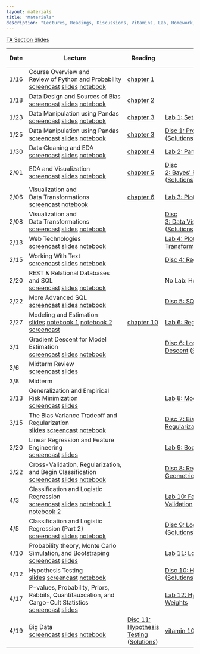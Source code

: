 ```yaml
---
layout: materials
title: "Materials"
description: "Lectures, Readings, Discussions, Vitamins, Lab, Homework, Project"
---
```


[TA Section Slides](https://drive.google.com/open?id=1orx-o3R6LIRZqdkKGRQHKRg2lVdjxZ4e)

Date | Lecture | Reading | Discussion & Lab | Vitamin | Homework & Project
---- | ------- | ------- | ---------------- | ------- | ------------------ 
1/16 | Course Overview and Review of Python and Probability <br /> [screencast](https://www.youtube.com/watch?v=7tg0UbslRQY) [slides](http://www.ds100.org/sp18/assets/lectures/lec01/01-intro-to-data100_v2.pdf) [notebook](http://www.ds100.org/sp18/assets/lectures/lec01/Data_Science_Lifecycle.html) | [chapter 1](https://www.textbook.ds100.org/ch01/the_data_science_lifecycle.html) |||
1/18 | Data Design and Sources of Bias <br /> [screencast](https://www.youtube.com/watch?v=uFY71pYEcVc) [slides](assets/lectures/lec02/02-data-generation-ds100.pdf) [notebook](assets/lectures/lec02/02-data-generation-ds100.pdf) | [chapter 2](https://www.textbook.ds100.org/ch02/data_generation.html)|||
1/23 | Data Manipulation using Pandas <br /> [screencast](https://www.youtube.com/watch?v=hEqNyjEHYYs) [slides](assets/lectures/lec03/03-datatables-indexes-pandas.pdf) [notebook](assets/lectures/lec03/03-live-datatables-indexes-pandas.html) | [chapter 3](https://www.textbook.ds100.org/ch03/tabular_data.html) |  [Lab 1: Setup](https://github.com/DS-100/sp18/raw/master/zipfiles/lab01.zip) || [HW 1: Prereqs and Image Classification](https://github.com/DS-100/sp18/raw/master/zipfiles/hw1.zip)
1/25 | Data Manipulation using Pandas <br /> [screencast](https://www.youtube.com/watch?v=isMWogw-3RA) [slides](assets/lectures/lec03/03-groupby_and_pivot.pdf) [notebook](assets/lectures/lec03/03-groupby-notes.html) | [chapter 3](https://www.textbook.ds100.org/ch03/tabular_data.html) | [Disc 1: Probability and Sampling](assets/discussions/disc01.pdf) <br />([Solutions](assets/discussions/disc01-sol.pdf)) | [vitamin 1](https://goo.gl/forms/ps7OJXLi6Tiv38eB3)|
1/30 | Data Cleaning and EDA <br /> [screencast](https://www.youtube.com/watch?v=-mOqumUU9sM) [slides](assets/lectures/lec05/05-EDA-and-Cleaning_v3.pdf) [notebook](assets/lectures/lec05/groupby_pivot_and_merge.html) | [chapter 4](https://www.textbook.ds100.org/ch04/data_cleaning.html) |  [Lab 2: Pandas](https://github.com/DS-100/sp18/raw/master/zipfiles/lab02.zip) ||[HW 2: Food Safety](https://github.com/DS-100/sp18/raw/master/zipfiles/hw2.zip)
2/01 | EDA and Visualization <br /> [screencast](https://www.youtube.com/watch?v=tpsso5AeghM) [slides](assets/lectures/lec06/06-EDA-Continued.pdf) [notebook](assets/lectures/lec05/groupby_pivot_and_merge.html) | [chapter 5](https://www.textbook.ds100.org/ch05/eda.html) | [Disc 2: Bayes' Rule and Data Visualization](assets/discussions/disc02.pdf) ([Solutions](assets/discussions/disc02-sol.pdf)) | [vitamin 2](https://goo.gl/forms/jeh0jMEVNi9Wafdo1)|
2/06 | Visualization and Data Transformations <br /> [screencast](https://www.youtube.com/watch?v=zM-3fezJUms) [notebook](assets/lectures/lec07/07-intro-matplotlib.html) | [chapter 6](https://www.textbook.ds100.org/ch06/visualization.html) | [Lab 3: Plotting](https://github.com/DS-100/sp18/raw/master/zipfiles/lab03.zip) | | [HW 3: Bike Sharing](https://github.com/DS-100/sp18/raw/master/zipfiles/hw3.zip)
2/08 | Visualization and Data Transformations <br /> [screencast](https://www.youtube.com/watch?v=mLXI4u2JXSA) [slides](assets/lectures/lec08/08-visualization.pptx)  [notebook](assets/lectures/lec08/08-figures.html) | | [Disc 3: Data Visualization and Log Transforms](assets/discussions/disc03.pdf) ([Solutions](assets/discussions/disc03-sol.pdf)) | [vitamin 3](https://goo.gl/forms/8iZGvuq9phTY9lFH3)|
2/13 | Web Technologies <br /> [screencast](https://www.youtube.com/watch?v=IRwxbEpD2qU) [slides](assets/lectures/lec09/09-Web-Technologies_v4.pdf)  [notebook](assets/lectures/lec09/code.zip) | | [Lab 4: Plotting, Smoothing, Transformation](https://github.com/DS-100/sp18/raw/master/zipfiles/lab04.zip)  | | [Project 1: Twitter Analysis](https://github.com/DS-100/sp18/raw/master/zipfiles/proj1.zip)
2/15 | Working With Text <br /> [screencast](https://www.youtube.com/watch?v=Yif8OtnzQwc) [slides](assets/lectures/lec10/lec10.pdf) [notebook](assets/lectures/lec10/lec10.html) | | [Disc 4: Regular Expressions](assets/discussions/disc04.pdf) ([Solutions](assets/discussions/disc04-sol.pdf)) | [vitamin 4](https://goo.gl/forms/Pb7iIdPBgGBUzvgx2)|
2/20 | REST & Relational Databases and SQL <br /> [screencast](https://www.youtube.com/watch?v=7XYvLa_luDg) [slides](assets/lectures/lec11/11-finish-web-begin-sql_v2.pdf) [notebook](assets/lectures/lec11/sql_introduction_part1.html) | | No Lab: Holiday (President's Day)||
2/22 | More Advanced SQL <br /> [screencast](https://www.youtube.com/watch?v=0rA3dH2k_zM) [slides](assets/lectures/lec12/12-databases-part2.pdf) [notebook](assets/lectures/lec12/sql_introduction_part2.html) | | [Disc 5: SQL](assets/discussions/disc05.pdf) ([Solutions](assets/discussions/disc05-sol.pdf)) | [vitamin 5](https://goo.gl/forms/WJFLW8GGrGXSmfHo1)|
2/27 | Modeling and Estimation <br /> [slides](assets/lectures/lec13/13-modeling-and-estimation.pdf) [notebook 1](assets/lectures/lec13/Estimation.html) [notebook 2](assets/lectures/lec13/convex-functions.html) [screencast](https://www.youtube.com/watch?v=oEYJyqFhO-4)| [chapter 10](https://www.textbook.ds100.org/ch10/modeling_estimation.html) | [Lab 6: Regular Expressions, SQL](https://github.com/DS-100/sp18/raw/master/zipfiles/lab06.zip) | | [HW 4: SQL](https://github.com/DS-100/sp18/raw/master/zipfiles/hw4.zip)
3/1 | Gradient Descent for Model Estimation <br /> [screencast](https://www.youtube.com/watch?v=YphRY-To4gM) [slides](assets/lectures/lec14/lec-14.html) [notebook](assets/lectures/lec14/Slides.ipynb) | | [Disc 6: Loss Functions & Gradient Descent](assets/discussions/disc06.pdf) ([Solutions](assets/discussions/disc06-sol.pdf)) ||
3/6 | Midterm Review <br /> [screencast](https://www.youtube.com/watch?v=sKr_wdD1evg) [slides](assets/lectures/lec15/15-midterm-review_v2.pdf) ||||
3/8 | Midterm <br /> ||||
3/13 | Generalization and Empirical Risk Minimization <br /> [screencast](https://www.youtube.com/watch?v=0PJzCp_zJm0) [slides](assets/lectures/lec16/16-probability_V3.pdf) | | [Lab 8: Modeling and Estimation](https://github.com/DS-100/sp18/raw/master/zipfiles/lab08.zip) || [Homework 5: Modeling](https://github.com/DS-100/sp18/raw/master/zipfiles/hw5.zip)
3/15 | The Bias Variance Tradeoff and Regularization <br /> [slides](assets/lectures/lec17/17-bias-variance-regularization.pdf) [screencast](https://www.youtube.com/watch?v=M5nkMZEc_o0) [notebook](assets/lectures/lec17/Bias_Variance_Regularization_Simplified.html) || [Disc 7: Bias Variance Tradeoff & Regularization](assets/discussions/disc07.pdf) ([Solutions](assets/discussions/disc07-sol.pdf)) | [vitamin 6](https://goo.gl/forms/Aydl9dWLIuvAZCW92) |
3/20 | Linear Regression and Feature Engineering <br /> [screencast](https://www.youtube.com/watch?v=jgPumzGP1pM) [slides](assets/lectures/lec19/19-linear_models_v2.pdf) | | [Lab 9: Bootstrap](https://github.com/DS-100/sp18/raw/master/zipfiles/lab09.zip) | | [Homework 6: Feature Engineering & Linear Models](https://github.com/DS-100/sp18/raw/master/zipfiles/hw6.zip)
3/22 | Cross-Validation, Regularization, and Begin Classification <br />  [screencast](https://www.youtube.com/watch?v=7XYvLa_luDghttps://www.youtube.com/watch?v=6AdMDzCRoN0) [slides](assets/lectures/lec20/20-cv_and_regularization_v3.pdf) [notebook](http://www.ds100.org/sp18/assets/lectures/lec20/code/FeatureEngineeringPart2.html) | | [Disc 8: Regularization, Cross Validation, Geometric Interpretation](assets/discussions/disc08.pdf) ([Solutions](assets/discussions/disc08-sol.pdf)) | [vitamin 7](https://goo.gl/forms/humDcNLASsP3aNbB2) | 
4/3 | Classification and Logistic Regression <br />  [screencast](https://www.youtube.com/watch?v=d4OAb_Wd1wg) [slides](http://www.ds100.org/sp18/assets/lectures/lec21/21-classification_v2.pdf) [notebook 1](http://www.ds100.org/sp18/assets/lectures/lec21/code/LogisticRegressionPart1.html) [notebook 2](http://www.ds100.org/sp18/assets/lectures/lec21/code/LogisticRegressionPart2.html) | | [Lab 10: Feature Engineering and Cross-Validation](https://github.com/DS-100/sp18/raw/master/zipfiles/lab10.zip) |
4/5 | Classification and Logistic Regression (Part 2) <br />  [screencast](https://www.youtube.com/watch?v=3ovhGLswLNk) [slides](assets/lectures/lec22/22-classification_part2.pdf) [notebook](assets/lectures/lec22/MC-CentralLimit.html) | | [Disc 9: Logistic Regression & Bootstrap](assets/discussions/disc09.pdf) ([Solutions](assets/discussions/disc09-sol.pdf)) | [vitamin 8](https://goo.gl/forms/PTeLxrOXYnWXy6IB2) 
4/10 | Probability theory, Monte Carlo Simulation, and Bootstraping <br /> [screencast](https://www.youtube.com/watch?v=UwX2p8YVNtg) [slides](assets/lectures/lec23/23-boostrap-mc.pptx) | | [Lab 11: Logistic Regression](https://github.com/DS-100/sp18/raw/master/zipfiles/lab11.zip) | |
4/12 | Hypothesis Testing <br /> [slides](assets/lectures/lec24/24-hypothesis-testing.pptx) [screencast](https://www.youtube.com/watch?v=FYMAKUjsCXQ) [notebook](assets/lectures/lec24/hypergeom.html) | | [Disc 10: Hypothesis Testing & Bootstrap](assets/discussions/disc10.pdf) ([Solutions](assets/discussions/disc10-sol.pdf))
4/17 | P-values, Probability, Priors, Rabbits, Quantifauxcation, and Cargo-Cult Statistics  <br /> [screencast](https://www.youtube.com/watch?v=iOX5HlPkUmI) [slides](assets/lectures/lec25/rabbits.slides.pdf) | | [Lab 12: Hypothesis Testing, Baby Weights](https://github.com/DS-100/sp18/raw/master/zipfiles/lab12.zip) | [vitamin 9](https://goo.gl/forms/DNAWJu2RLn06OrSj1) | [Project 2: Spam vs. Ham Classification](https://github.com/DS-100/sp18/raw/master/zipfiles/proj2.zip)
4/19 | Big Data <br /> [screencast](https://www.youtube.com/watch?v=v8yTKz8Mv9c) [slides](assets/lectures/lec26/25-map-reduce-big-data_vs.pdf) [notebook](assets/lectures/lec26/Spark.html) | [Disc 11: Hypothesis Testing](assets/discussions/disc11.pdf) ([Solutions](assets/discussions/disc11-sol.pdf)) | [vitamin 10](https://goo.gl/forms/5QKl6XuLSjVbO0N03) |
